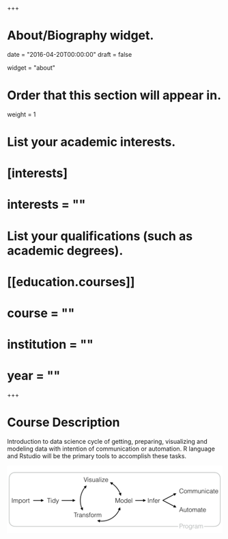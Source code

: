 +++
# About/Biography widget.

date = "2016-04-20T00:00:00"
draft = false

widget = "about"

# Order that this section will appear in.
weight = 1

# List your academic interests.
# [interests]
#   interests = ""

# List your qualifications (such as academic degrees).
# [[education.courses]]
#   course = ""
#   institution = ""
#   year = ""

+++

# Course Description

Introduction to data science cycle of getting, preparing, visualizing and modeling data with intention of communication or automation. R language and Rstudio will be the primary tools to accomplish these tasks.


![](img/data-science.png)


